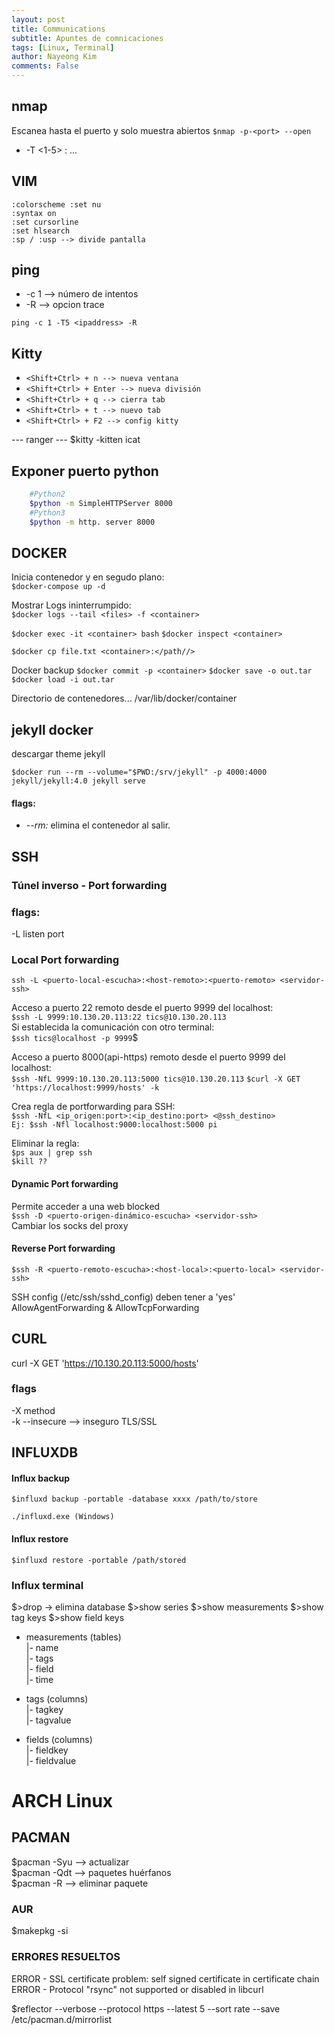 ```yaml
---
layout: post
title: Communications
subtitle: Apuntes de comnicaciones
tags: [Linux, Terminal]
author: Nayeong Kim
comments: False
---
```


## nmap

Escanea hasta el puerto <port> y solo muestra abiertos
`$nmap -p-<port> --open`

- -T <1-5> : ...

## VIM

`:colorscheme :set nu`  
`:syntax on`  
`:set cursorline`  
`:set hlsearch`  
`:sp / :usp --> divide pantalla`

## ping

- -c 1 --> número de intentos
- -R --> opcion trace

`ping -c 1 -T5 <ipaddress> -R`

## Kitty

- `<Shift+Ctrl> + n --> nueva ventana`
- `<Shift+Ctrl> + Enter --> nueva división`
- `<Shift+Ctrl> + q --> cierra tab`
- `<Shift+Ctrl> + t --> nuevo tab`
- `<Shift+Ctrl> + F2 --> config kitty`

--- ranger
--- $kitty -kitten icat <imagen>

## Exponer puerto python

```bash
	#Python2
	$python -m SimpleHTTPServer 8000
	#Python3
	$python -m http. server 8000
```

## DOCKER

Inicia contenedor y en segudo plano:  
`$docker-compose up -d`

Mostrar Logs ininterrumpido:  
`$docker logs --tail <files> -f <container> `

`$docker exec -it <container> bash`
`$docker inspect <container>`

`$docker cp file.txt <container>:</path//>`

Docker backup
`$docker commit -p <container>`
`$docker save -o out.tar`
`$docker load -i out.tar`

Directorio de contenedores...
/var/lib/docker/container

## jekyll docker

descargar theme jekyll

```
$docker run --rm --volume="$PWD:/srv/jekyll" -p 4000:4000 jekyll/jekyll:4.0 jekyll serve
```

#### flags:

- _-\-rm:_ elimina el contenedor al salir.

## SSH

### Túnel inverso - Port forwarding

### flags:

-L listen port

### Local Port forwarding

`ssh -L <puerto-local-escucha>:<host-remoto>:<puerto-remoto> <servidor-ssh>`

Acceso a puerto 22 remoto desde el puerto 9999 del localhost:  
`$ssh -L 9999:10.130.20.113:22 tics@10.130.20.113`  
Si establecida la comunicación con otro terminal:  
`$ssh tics@localhost -p 9999`$

Acceso a puerto 8000(api-https) remoto desde el puerto 9999 del localhost:  
`$ssh -NfL 9999:10.130.20.113:5000 tics@10.130.20.113`
`$curl -X GET 'https://localhost:9999/hosts' -k`

Crea regla de portforwarding para SSH:  
`$ssh -NfL <ip_origen:port>:<ip_destino:port> <@ssh_destino>`  
`Ej: $ssh -Nfl localhost:9000:localhost:5000 pi`

Eliminar la regla:  
`$ps aux | grep ssh`  
`$kill ??`

#### Dynamic Port forwarding

Permite acceder a una web blocked  
`$ssh -D <puerto-origen-dinámico-escucha> <servidor-ssh>`  
Cambiar los socks del proxy

#### Reverse Port forwarding

`$ssh -R <puerto-remoto-escucha>:<host-local>:<puerto-local> <servidor-ssh>`

SSH config (/etc/ssh/sshd_config) deben tener a 'yes'
AllowAgentForwarding & AllowTcpForwarding

## CURL

curl -X GET 'https://10.130.20.113:5000/hosts'

### flags

-X method  
-k -\-insecure --> inseguro TLS/SSL

## INFLUXDB

#### Influx backup

`$influxd backup -portable -database xxxx /path/to/store`

    ./influxd.exe (Windows)

#### Influx restore

`$influxd restore -portable /path/stored`

### Influx terminal

$>drop <database> -> elimina database
$>show series
$>show measurements
$>show tag keys
$>show field keys

- measurements (tables)  
  |- name  
  |- tags  
  |- field  
  |- time

- tags (columns)  
  |- tagkey  
  |- tagvalue

- fields (columns)  
  |- fieldkey  
  |- fieldvalue

# ARCH Linux

## PACMAN

$pacman -Syu --> actualizar   
$pacman -Qdt --> paquetes huérfanos  
$pacman -R <paquete> --> eliminar paquete

### AUR

$makepkg -si

### ERRORES RESUELTOS

ERROR - SSL certificate problem: self signed certificate in certificate chain
ERROR - Protocol "rsync" not supported or disabled in libcurl

$reflector --verbose --protocol https --latest 5 --sort rate --save /etc/pacman.d/mirrorlist
